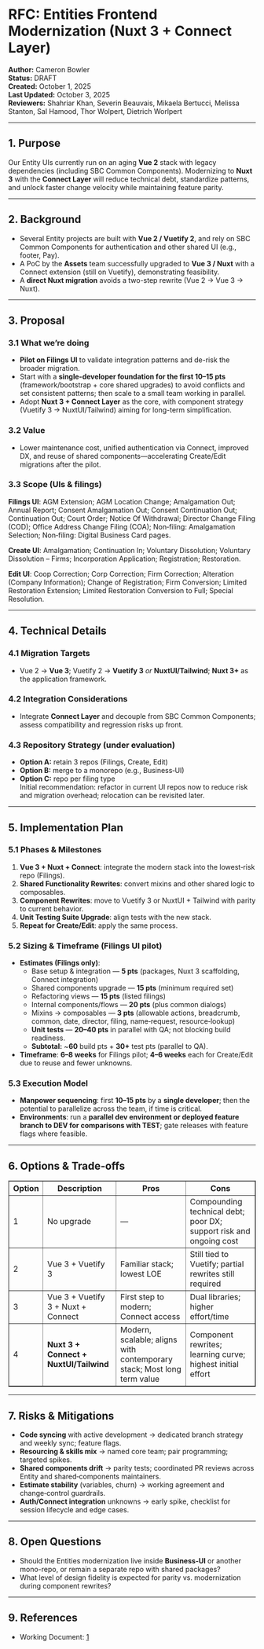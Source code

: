 # RFC: Entities Frontend Modernization (Nuxt 3 + Connect Layer)

**Author:** Cameron Bowler  
**Status:** DRAFT  
**Created:** October 1, 2025  
**Last Updated:** October 3, 2025  
**Reviewers:** Shahriar Khan, Severin Beauvais, Mikaela Bertucci, Melissa Stanton, Sal Hamood, Thor Wolpert, Dietrich Worlpert  

---

## 1. Purpose

Our Entity UIs currently run on an aging **Vue 2** stack with legacy dependencies (including SBC Common Components). Modernizing to **Nuxt 3** with the **Connect Layer** will reduce technical debt, standardize patterns, and unlock faster change velocity while maintaining feature parity. 

---

## 2. Background

- Several Entity projects are built with **Vue 2 / Vuetify 2**, and rely on SBC Common Components for authentication and other shared UI (e.g., footer, Pay). 
- A PoC by the **Assets** team successfully upgraded to **Vue 3 / Nuxt** with a Connect extension (still on Vuetify), demonstrating feasibility. 
- A **direct Nuxt migration** avoids a two-step rewrite (Vue 2 → Vue 3 → Nuxt). 

---

## 3. Proposal

### 3.1 What we’re doing
- **Pilot on Filings UI** to validate integration patterns and de-risk the broader migration. 
- Start with a **single-developer foundation for the first 10–15 pts** (framework/bootstrap + core shared upgrades) to avoid conflicts and set consistent patterns; then scale to a small team working in parallel. 
- Adopt **Nuxt 3 + Connect Layer** as the core, with component strategy (Vuetify 3 -> NuxtUI/Tailwind) aiming for long-term simplification. 

### 3.2 Value
- Lower maintenance cost, unified authentication via Connect, improved DX, and reuse of shared components—accelerating Create/Edit migrations after the pilot. 

### 3.3 Scope (UIs & filings)
**Filings UI**: AGM Extension; AGM Location Change; Amalgamation Out; Annual Report; Consent Amalgamation Out; Consent Continuation Out; Continuation Out; Court Order; Notice Of Withdrawal; Director Change Filing (COD); Office Address Change Filing (COA); Non‑filing: Amalgamation Selection; Non‑filing: Digital Business Card pages. 

**Create UI**: Amalgamation; Continuation In; Voluntary Dissolution; Voluntary Dissolution – Firms; Incorporation Application; Registration; Restoration. 

**Edit UI**: Coop Correction; Corp Correction; Firm Correction; Alteration (Company Information); Change of Registration; Firm Conversion; Limited Restoration Extension; Limited Restoration Conversion to Full; Special Resolution. 

---

## 4. Technical Details

### 4.1 Migration Targets
- Vue 2 → **Vue 3**; Vuetify 2 → **Vuetify 3** *or* **NuxtUI/Tailwind**; **Nuxt 3+** as the application framework. 

### 4.2 Integration Considerations
- Integrate **Connect Layer** and decouple from SBC Common Components; assess compatibility and regression risks up front. 

### 4.3 Repository Strategy (under evaluation)
- **Option A:** retain 3 repos (Filings, Create, Edit)
- **Option B:** merge to a monorepo (e.g., Business‑UI)
- **Option C:** repo per filing type  
  Initial recommendation: refactor in current UI repos now to reduce risk and migration overhead; relocation can be revisited later. 

---

## 5. Implementation Plan

### 5.1 Phases & Milestones
1. **Vue 3 + Nuxt + Connect**: integrate the modern stack into the lowest‑risk repo (Filings). 
2. **Shared Functionality Rewrites**: convert mixins and other shared logic to composables. 
3. **Component Rewrites**: move to Vuetify 3 or NuxtUI + Tailwind with parity to current behavior. 
4. **Unit Testing Suite Upgrade**: align tests with the new stack. 
5. **Repeat for Create/Edit**: apply the same process. 

### 5.2 Sizing & Timeframe (Filings UI pilot)
- **Estimates (Filings only)**:
    - Base setup & integration — **5 pts** (packages, Nuxt 3 scaffolding, Connect integration) 
    - Shared components upgrade — **15 pts** (minimum required set) 
    - Refactoring views — **15 pts** (listed filings) 
    - Internal components/flows — **20 pts** (plus common dialogs) 
    - Mixins → composables — **3 pts** (allowable actions, breadcrumb, common, date, director, filing, name‑request, resource‑lookup) 
    - **Unit tests** — **20–40 pts** in parallel with QA; not blocking build readiness. 
    - **Subtotal:** ~**60** build pts + **30+** test pts (parallel to QA). 
- **Timeframe**: **6–8 weeks** for Filings pilot; **4–6 weeks** each for Create/Edit due to reuse and fewer unknowns. 

### 5.3 Execution Model
- **Manpower sequencing**: first **10–15 pts** by a **single developer**; then the potential to parallelize across the team, if time is critical. 
- **Environments**: run a **parallel dev environment or deployed feature branch to DEV for comparisons with TEST**; gate releases with feature flags where feasible. 

---




<h2>6. Options & Trade‑offs</h2>

<table border="1" cellspacing="0" cellpadding="6">
  <thead>
    <tr>
      <th>Option</th>
      <th>Description</th>
      <th>Pros</th>
      <th>Cons</th>
    </tr>
  </thead>
  <tbody>
    <tr>
      <td>1</td>
      <td>No upgrade</td>
      <td>—</td>
      <td>Compounding technical debt; poor DX; support risk and ongoing cost</td>
    </tr>
    <tr>
      <td>2</td>
      <td>Vue 3 + Vuetify 3</td>
      <td>Familiar stack; lowest LOE</td>
      <td>Still tied to Vuetify; partial rewrites still required</td>
    </tr>
    <tr>
      <td>3</td>
      <td>Vue 3 + Vuetify 3 + Nuxt + Connect</td>
      <td>First step to modern; Connect access</td>
      <td>Dual libraries; higher effort/time</td>
    </tr>
    <tr>
      <td>4</td>
      <td><strong>Nuxt 3 + Connect + NuxtUI/Tailwind</strong></td>
      <td>Modern, scalable; aligns with contemporary stack; Most long term value</td>
      <td>Component rewrites; learning curve; highest initial effort</td>
    </tr>
  </tbody>
</table>


---


## 7. Risks & Mitigations

- **Code syncing** with active development → dedicated branch strategy and weekly sync; feature flags. 
- **Resourcing & skills mix** → named core team; pair programming; targeted spikes. 
- **Shared components drift** → parity tests; coordinated PR reviews across Entity and shared‑components maintainers. 
- **Estimate stability** (variables, churn) → working agreement and change‑control guardrails. 
- **Auth/Connect integration** unknowns → early spike, checklist for session lifecycle and edge cases. 

---

## 8. Open Questions

- Should the Entities modernization live inside **Business‑UI** or another mono-repo, or remain a separate repo with shared packages? 
- What level of design fidelity is expected for parity vs. modernization during component rewrites?  

---

## 9. References

- Working Document: [1](https://bcgov-my.sharepoint.com/:w:/r/personal/cameron_bowler_gov_bc_ca/Documents/Entities_Frontend_Modernization.docx?d=w36c99495b63745b8bd3137d2e29fba68&csf=1&web=1&e=WN2Iw2)
